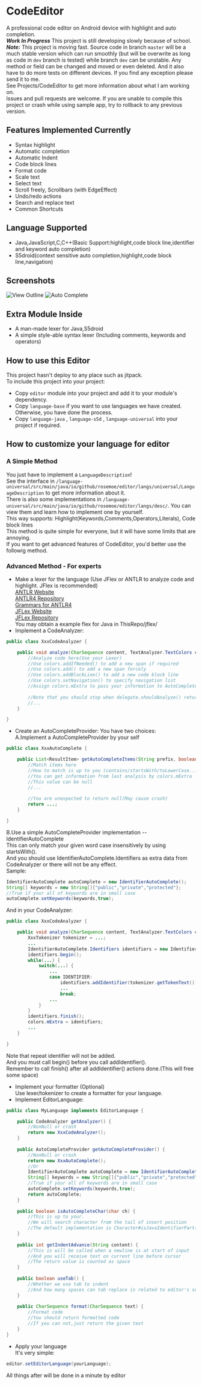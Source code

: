 # CodeEditor
A professional code editor on Android device with highlight and auto completion.  
***Work In Progress*** This project is still developing slowly because of school.   
***Note:*** This project is moving fast.
Source code in branch `master` will be a much stable version which can run smoothly (but will be overwrite as long as code in `dev` branch is tested) while branch `dev` can be unstable.
Any method or field can be changed and moved or even deleted.
And it also have to do more tests on different devices.
If you find any exception please send it to me.   
See Projects/CodeEditor to get more information about what I am working on.    
Issues and pull requests are welcome.
If you are unable to compile this project or crash while using sample app, try to rollback to any previous version.
## Features Implemented Currently
* Syntax highlight
* Automatic completion
* Automatic Indent
* Code block lines
* Format code
* Scale text
* Select text
* Scroll freely, Scrollbars (with EdgeEffect)
* Undo/redo actions
* Search and replace text
* Common Shortcuts
## Language Supported  
* Java,JavaScript,C,C++(Basic Support:highlight,code block line,identifier and keyword auto completion)
* S5droid(context sensitive auto completion,highlight,code block line,navigation)   
## Screenshots  
![View Outline](/images/outline.jpg)
![Auto Complete](/images/auto-completion.jpg)   
## Extra Module Inside
* A man-made lexer for Java,S5droid   
* A simple style-able syntax lexer (Including comments, keywords and operators)
## How to use this Editor  
This project hasn't deploy to any place such as jitpack.    
To include this project into your project:  
* Copy `editor` module into your project and add it to your module's dependency.   
* Copy `language-base` if you want to use languages we have created. Otherwise, you have done the process.   
* Copy `language-java` , `language-s5d` , `language-universal` into your project if required.   
## How to customize your language for editor
### A Simple Method   
You just have to implement a `LanguageDescription`!   
See the interface in `/language-universal/src/main/java/io/github/rosemoe/editor/langs/universal/LanguageDescription` to get more information about it.    
There is also some implementations in `/language-universal/src/main/java/io/github/rosemoe/editor/langs/desc/`. You can view them and learn how to implement one by yourself.   
This way supports: Highlight(Keywords,Comments,Operators,Literals), Code block lines   
This method is quite simple for everyone, but it will have some limits that are annoying.   
If you want to get advanced features of CodeEditor, you'd better use the followig method.   
### Advanced Method - For experts   
* Make a lexer for the language (Use JFlex or ANTLR to analyze code and highlight. JFlex is recommended)   
[ANTLR Website](https://www.antlr.org/)   
[ANTLR4 Repository](https://github.com/antlr/antlr4)   
[Grammars for ANTLR4](https://github.com/antlr/grammars-v4)   
[JFLex Website](https://jflex.de/)   
[JFLex Repository](https://github.com/jflex-de/jflex)   
You may obtain a example flex for Java in ThisRepo/jflex/
* Implement a CodeAnalyzer:
```Java
public class XxxCodeAnalyzer {

	public void analyze(CharSequence content, TextAnalyzer.TextColors colors, TextAnalyzer.AnalyzeThread.Delegate delegate) {
		//Analyze code here(Use your Lexer)
		//Use colors.addIfNeeded() to add a new span if required
		//Use colors.add() to add a new span forcely
		//Use colors.addBlockLine() to add a new code block line
		//Use colors.setNavigation() to specify navigation list
		//Assign colors.mExtra to pass your information to AutoCompleteProvider module
		
		//Note that you should stop when delegate.shouldAnalyze() returns false.
		//...
	}

}
```
* Create an AutoCompleteProvider:
You have two choices:   
A.Implement a AutoCompleteProvider by your self   
```Java
public class XxxAutoComplete {

	public List<ResultItem> getAutoCompleteItems(String prefix, boolean isInCodeBlock, TextColorProvider.TextColors colors, int line) {
		//Match items here
		//How to match is up to you (contains/startsWith/toLowerCase...)
		//You can get information from last analysis by colors.mExtra
		//This value can be null
		//...
		
		//You are unexpected to return null(May cause crash)
		return ...;
	}

}
```
B.Use a simple AutoCompleteProvider implementation -- IdentifierAutoComplete   
This can only match your given word case insensitively by using startsWith().   
And you should use IdentifierAutoComplete.Identifiers as extra data from CodeAnalyzer or there will not be any effect.   
Sample:   
```Java
IdentifierAutoComplete autoComplete = new IdentifierAutoComplete();
String[] keywords = new String[]{"public","private","protected"};
//True if your all of keywords are in small case
autoComplete.setKeywords(keywords,true);
```
And in your CodeAnalyzer:   
```Java
public class XxxCodeAnalyzer {

	public void analyze(CharSequence content, TextAnalyzer.TextColors colors, TextAnalyzer.AnalyzeThread.Delegate delegate) {
		XxxTokenizer tokenizer = ...;
		...
		IdentifierAutoComplete.Identifiers identifiers = new IdentifierAutoComplete.Identifiers();
		identifiers.begin();
		while(...) {
			switch(...) {
				...
				case IDENTIFIER:
					identifiers.addIdentifier(tokenizer.getTokenText());
					...
					break;
				...
			}
		}
		identifiers.finish();
		colors.mExtra = identifiers;
		...
	}

}
```
Note that repeat identifier will not be added.    
And you must call begin() before you call addIdentifier().   
Remember to call finish() after all addIdentifier() actions done.(This will free some space)   
* Implement your formatter (Optional)    
Use lexer/tokenizer to create a formatter for your language.   
* Implement EditorLanguage:   
```Java
public class MyLanguage implements EditorLanguage {

	public CodeAnalyzer getAnalyzer() {
		//NonNull or crash
		return new XxxCodeAnalyzer();
	}
	
	public AutoCompleteProvider getAutoCompleteProvider() {
		//NonNull or crash
		return new XxxAutoComplete();
		//Or
		IdentifierAutoComplete autoComplete = new IdentifierAutoComplete();
		String[] keywords = new String[]{"public","private","protected"};
		//True if your all of keywords are in small case
		autoComplete.setKeywords(keywords,true);
		return autoComplete;
	}
	
	public boolean isAutoCompleteChar(char ch) {
		//This is up to your.
		//We will search character from the tail of insert position
		//The default implementation is Character#isJavaIdentifierPart(char)
	}
	
	public int getIndentAdvance(String content) {
		//This is will be called when a newline is at start of input
		//And you will receive text on current line before cursor
		//The return value is counted as space
	}
	
	public boolean useTab() {
		//Whether we use tab to indent
		//And how many spaces can tab replace is related to editor's settings
	}
	
	public CharSequence format(CharSequence text) {
		//Format code
		//You should return formatted code
		//If you can not,just return the given text
	}
}
```
* Apply your language   
It's very simple:   
```Java
editor.setEditorLanguage(yourLanguage);
```
All things after will be done in a minute by editor   
